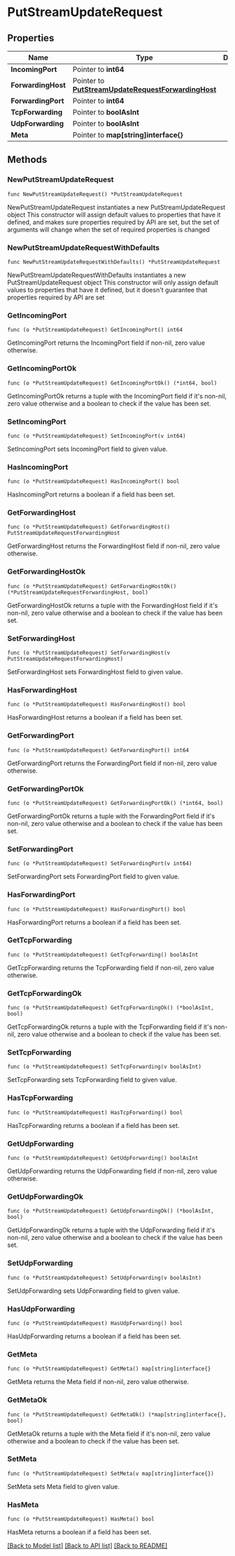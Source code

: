 # PutStreamUpdateRequest

## Properties

Name | Type | Description | Notes
------------ | ------------- | ------------- | -------------
**IncomingPort** | Pointer to **int64** |  | [optional] 
**ForwardingHost** | Pointer to [**PutStreamUpdateRequestForwardingHost**](PutStreamUpdateRequestForwardingHost.md) |  | [optional] 
**ForwardingPort** | Pointer to **int64** |  | [optional] 
**TcpForwarding** | Pointer to **boolAsInt** |  | [optional] 
**UdpForwarding** | Pointer to **boolAsInt** |  | [optional] 
**Meta** | Pointer to **map[string]interface{}** |  | [optional] 

## Methods

### NewPutStreamUpdateRequest

`func NewPutStreamUpdateRequest() *PutStreamUpdateRequest`

NewPutStreamUpdateRequest instantiates a new PutStreamUpdateRequest object
This constructor will assign default values to properties that have it defined,
and makes sure properties required by API are set, but the set of arguments
will change when the set of required properties is changed

### NewPutStreamUpdateRequestWithDefaults

`func NewPutStreamUpdateRequestWithDefaults() *PutStreamUpdateRequest`

NewPutStreamUpdateRequestWithDefaults instantiates a new PutStreamUpdateRequest object
This constructor will only assign default values to properties that have it defined,
but it doesn't guarantee that properties required by API are set

### GetIncomingPort

`func (o *PutStreamUpdateRequest) GetIncomingPort() int64`

GetIncomingPort returns the IncomingPort field if non-nil, zero value otherwise.

### GetIncomingPortOk

`func (o *PutStreamUpdateRequest) GetIncomingPortOk() (*int64, bool)`

GetIncomingPortOk returns a tuple with the IncomingPort field if it's non-nil, zero value otherwise
and a boolean to check if the value has been set.

### SetIncomingPort

`func (o *PutStreamUpdateRequest) SetIncomingPort(v int64)`

SetIncomingPort sets IncomingPort field to given value.

### HasIncomingPort

`func (o *PutStreamUpdateRequest) HasIncomingPort() bool`

HasIncomingPort returns a boolean if a field has been set.

### GetForwardingHost

`func (o *PutStreamUpdateRequest) GetForwardingHost() PutStreamUpdateRequestForwardingHost`

GetForwardingHost returns the ForwardingHost field if non-nil, zero value otherwise.

### GetForwardingHostOk

`func (o *PutStreamUpdateRequest) GetForwardingHostOk() (*PutStreamUpdateRequestForwardingHost, bool)`

GetForwardingHostOk returns a tuple with the ForwardingHost field if it's non-nil, zero value otherwise
and a boolean to check if the value has been set.

### SetForwardingHost

`func (o *PutStreamUpdateRequest) SetForwardingHost(v PutStreamUpdateRequestForwardingHost)`

SetForwardingHost sets ForwardingHost field to given value.

### HasForwardingHost

`func (o *PutStreamUpdateRequest) HasForwardingHost() bool`

HasForwardingHost returns a boolean if a field has been set.

### GetForwardingPort

`func (o *PutStreamUpdateRequest) GetForwardingPort() int64`

GetForwardingPort returns the ForwardingPort field if non-nil, zero value otherwise.

### GetForwardingPortOk

`func (o *PutStreamUpdateRequest) GetForwardingPortOk() (*int64, bool)`

GetForwardingPortOk returns a tuple with the ForwardingPort field if it's non-nil, zero value otherwise
and a boolean to check if the value has been set.

### SetForwardingPort

`func (o *PutStreamUpdateRequest) SetForwardingPort(v int64)`

SetForwardingPort sets ForwardingPort field to given value.

### HasForwardingPort

`func (o *PutStreamUpdateRequest) HasForwardingPort() bool`

HasForwardingPort returns a boolean if a field has been set.

### GetTcpForwarding

`func (o *PutStreamUpdateRequest) GetTcpForwarding() boolAsInt`

GetTcpForwarding returns the TcpForwarding field if non-nil, zero value otherwise.

### GetTcpForwardingOk

`func (o *PutStreamUpdateRequest) GetTcpForwardingOk() (*boolAsInt, bool)`

GetTcpForwardingOk returns a tuple with the TcpForwarding field if it's non-nil, zero value otherwise
and a boolean to check if the value has been set.

### SetTcpForwarding

`func (o *PutStreamUpdateRequest) SetTcpForwarding(v boolAsInt)`

SetTcpForwarding sets TcpForwarding field to given value.

### HasTcpForwarding

`func (o *PutStreamUpdateRequest) HasTcpForwarding() bool`

HasTcpForwarding returns a boolean if a field has been set.

### GetUdpForwarding

`func (o *PutStreamUpdateRequest) GetUdpForwarding() boolAsInt`

GetUdpForwarding returns the UdpForwarding field if non-nil, zero value otherwise.

### GetUdpForwardingOk

`func (o *PutStreamUpdateRequest) GetUdpForwardingOk() (*boolAsInt, bool)`

GetUdpForwardingOk returns a tuple with the UdpForwarding field if it's non-nil, zero value otherwise
and a boolean to check if the value has been set.

### SetUdpForwarding

`func (o *PutStreamUpdateRequest) SetUdpForwarding(v boolAsInt)`

SetUdpForwarding sets UdpForwarding field to given value.

### HasUdpForwarding

`func (o *PutStreamUpdateRequest) HasUdpForwarding() bool`

HasUdpForwarding returns a boolean if a field has been set.

### GetMeta

`func (o *PutStreamUpdateRequest) GetMeta() map[string]interface{}`

GetMeta returns the Meta field if non-nil, zero value otherwise.

### GetMetaOk

`func (o *PutStreamUpdateRequest) GetMetaOk() (*map[string]interface{}, bool)`

GetMetaOk returns a tuple with the Meta field if it's non-nil, zero value otherwise
and a boolean to check if the value has been set.

### SetMeta

`func (o *PutStreamUpdateRequest) SetMeta(v map[string]interface{})`

SetMeta sets Meta field to given value.

### HasMeta

`func (o *PutStreamUpdateRequest) HasMeta() bool`

HasMeta returns a boolean if a field has been set.


[[Back to Model list]](../README.md#documentation-for-models) [[Back to API list]](../README.md#documentation-for-api-endpoints) [[Back to README]](../README.md)


